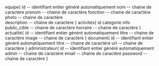 equipe{
    id                            -- identifiant entier généré automatiquement
    nom                             -- chaine de caractère 
    prenom                         -- chaine de caractère 
    fonction                          -- chaine de caractère 
    photo                        -- chaine de caractère             
    description                    -- chaine de caractere 
}
activités{
    id
    categorie
    info                           
    public_cible                        -- chaine de caractère
    horraire                        -- chaine de caractère 
}
actualité{
    id                            -- identifiant entier généré automatiquement
    titre                   -- chaine de caractère 
    image                        -- chaine de caractère 
}
document{
    id                            -- identifiant entier généré automatiquement
    titre                   -- chaine de caractère 
    url                         -- chaine de caractère 
}
administrateur{
    id                            -- identifiant entier généré automatiquement 
    admin                         -- chaine de caractère 
    email                         -- chaine de caractère 
    password                      -- chaine de caractère 
}
